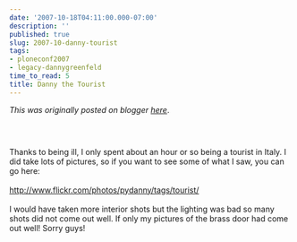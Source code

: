 ```yaml
---
date: '2007-10-18T04:11:00.000-07:00'
description: ''
published: true
slug: 2007-10-danny-tourist
tags:
- ploneconf2007
- legacy-dannygreenfeld
time_to_read: 5
title: Danny the Tourist
---
```


*This was originally posted on blogger [here](https://dannygreenfeld.blogspot.com/2007/10/danny-tourist.html)*.

<a href="http://2.bp.blogspot.com/_KEFU5_uGRyw/RxdAKCCsgoI/AAAAAAAAAAU/Lmw-AZJjJ54/s1600-h/IMG_4904.jpg"><img alt="" border="0" id="BLOGGER_PHOTO_ID_5122633642248274562" src="http://2.bp.blogspot.com/_KEFU5_uGRyw/RxdAKCCsgoI/AAAAAAAAAAU/Lmw-AZJjJ54/s320/IMG_4904.jpg" style="margin: 0px auto 10px; display: block; text-align: center; cursor: pointer;" /></a><br /><br />Thanks to being ill, I only spent about an hour or so being a tourist in Italy.  I did take lots of pictures, so if you want to see some of what I saw, you can go here:<br /><br /><a href="http://www.flickr.com/photos/pydanny/tags/tourist/">http://www.flickr.com/photos/pydanny/tags/tourist/</a><br /><br />I would have taken more interior shots but the lighting was bad so many shots did not come out well.  If only my pictures of the brass door had come out well!  Sorry guys!